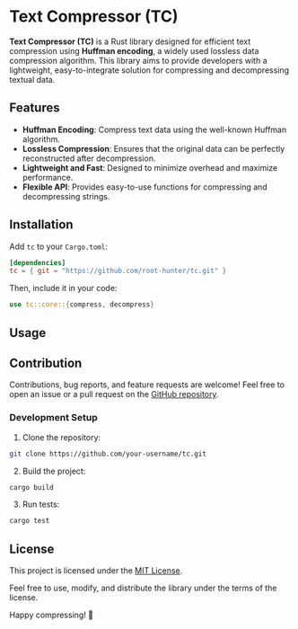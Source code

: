 # Text Compressor (TC)
**Text Compressor (TC)** is a Rust library designed for efficient text compression using **Huffman encoding**, a widely used lossless data compression algorithm. This library aims to provide developers with a lightweight, easy-to-integrate solution for compressing and decompressing textual data.

## Features
- **Huffman Encoding**: Compress text data using the well-known Huffman algorithm.
- **Lossless Compression**: Ensures that the original data can be perfectly reconstructed after decompression.
- **Lightweight and Fast**: Designed to minimize overhead and maximize performance.
- **Flexible API**: Provides easy-to-use functions for compressing and decompressing strings.

## Installation
Add ```tc``` to your ```Cargo.toml```:

```toml
[dependencies]
tc = { git = "https://github.com/root-hunter/tc.git" }
```

Then, include it in your code:
```rust
use tc::core::{compress, decompress}
```
## Usage


## Contribution

Contributions, bug reports, and feature requests are welcome! Feel free to open an issue or a pull request on the [GitHub repository](https://github.com/root-hunter/tc).

### Development Setup

1) Clone the repository:
```sh
git clone https://github.com/your-username/tc.git
```
2) Build the project:
```sh
cargo build
```
3) Run tests:
```sh
cargo test
```

## License
This project is licensed under the [MIT License](https://github.com/root-hunter/tc/blob/master/LICENSE).

Feel free to use, modify, and distribute the library under the terms of the license.

Happy compressing! 🎉